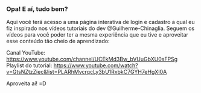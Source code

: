 ### Opa! E aí, tudo bem?

Aqui você terá acesso a uma página interativa de login e cadastro a qual eu fiz inspirado nos vídeos tutoriais do dev @Guilherme-Chinaglia. Seguem os vídeos para você poder ter a mesma experiência que eu tive e aproveitar esse conteúdo tão cheio de aprendizado:

Canal YouTube: https://www.youtube.com/channel/UCEkMd3Bw_bVUuGbXU0sFPSg
Playlist do tutorial: https://www.youtube.com/watch?v=GtsNZtzZiec&list=PLARhMvcrqcLy3bU1RxbkC7GYH7eHgXI0A

Aproveita aí! =D